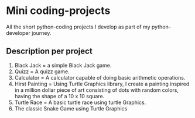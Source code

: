 # Mini coding-projects
All the short python-coding projects I develop as part of my python-developer journey. 

## Description per project
1. Black Jack = a simple Black Jack game.
2. Quizz = A quizz game.
3. Calculator = A calculator capable of doing basic arithmetic operations.
4. Hirst Painting = Using Turtle Graphics library, I create a painting inspired in a million dollar piece of art consisting of dots with random colors, having the shape of a 10 x 10 square.
5. Turtle Race = A basic turtle race using turtle Graphics.
6. The classic Snake Game using Turtle Graphics
